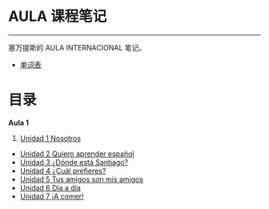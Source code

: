 # AULA 课程笔记

----

塞万提斯的 AULA INTERNACIONAL 笔记。

- [单词表](word-list.md)

# 目录

**Aula 1**

1. [Unidad 1 Nosotros](notes/aula-1-unidad-1.md)
- [Unidad 2 Quiero aprender español](notes/aula-1-unidad-2.md)
- [Unidad 3 ¿Dónde está Santiago?](notes/aula-1-unidad-3.md)
- [Unidad 4 ¿Cuál prefieres?](notes/aula-1-unidad-4.md)
- [Unidad 5 Tus amigos son mis amigos](notes/aula-1-unidad-5.md)
- [Unidad 6 Día a día](notes/aula-1-unidad-6.md)
- [Unidad 7 ¡A comer!](notes/aula-1-unidad-7.md)
